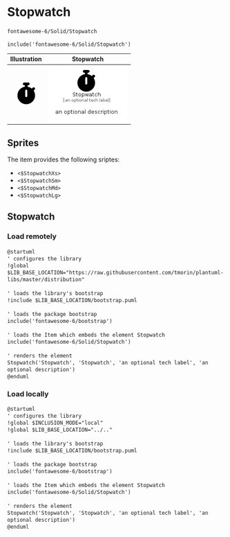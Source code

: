 # Stopwatch


```text
fontawesome-6/Solid/Stopwatch
```

```text
include('fontawesome-6/Solid/Stopwatch')
```



| Illustration | Stopwatch |
| :---: | :---: |
| ![illustration for Illustration](../../fontawesome-6/Solid/Stopwatch.png) | ![illustration for Stopwatch](../../fontawesome-6/Solid/Stopwatch.Local.png) |



## Sprites
The item provides the following sriptes:

- `<$StopwatchXs>`
- `<$StopwatchSm>`
- `<$StopwatchMd>`
- `<$StopwatchLg>`





## Stopwatch

### Load remotely
```plantuml
@startuml
' configures the library
!global $LIB_BASE_LOCATION="https://raw.githubusercontent.com/tmorin/plantuml-libs/master/distribution"

' loads the library's bootstrap
!include $LIB_BASE_LOCATION/bootstrap.puml

' loads the package bootstrap
include('fontawesome-6/bootstrap')

' loads the Item which embeds the element Stopwatch
include('fontawesome-6/Solid/Stopwatch')

' renders the element
Stopwatch('Stopwatch', 'Stopwatch', 'an optional tech label', 'an optional description')
@enduml
```

### Load locally
```plantuml
@startuml
' configures the library
!global $INCLUSION_MODE="local"
!global $LIB_BASE_LOCATION="../.."

' loads the library's bootstrap
!include $LIB_BASE_LOCATION/bootstrap.puml

' loads the package bootstrap
include('fontawesome-6/bootstrap')

' loads the Item which embeds the element Stopwatch
include('fontawesome-6/Solid/Stopwatch')

' renders the element
Stopwatch('Stopwatch', 'Stopwatch', 'an optional tech label', 'an optional description')
@enduml
```

